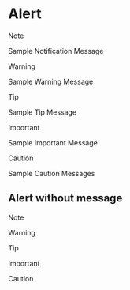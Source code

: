 # Alert

> [!NOTE] 
> Sample Notification Message

> [!WARNING] 
> Sample Warning Message

> [!TIP] 
> Sample Tip Message

> [!IMPORTANT] 
> Sample Important Message

> [!CAUTION] 
> Sample Caution Messages


## Alert without message
> [!NOTE] 
> 

> [!WARNING] 
> 

> [!TIP] 
> 

> [!IMPORTANT] 
> 

> [!CAUTION] 
> 

